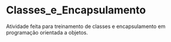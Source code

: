# Classes_e_Encapsulamento
Atividade feita para treinamento de classes e encapsulamento em programação orientada a objetos. 
